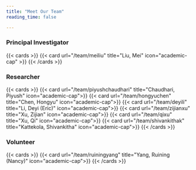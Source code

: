 ```yaml
---
title: "Meet Our Team"
reading_time: false

---
```

### Principal Investigator
{{< cards >}}
    {{< card url="/team/meiliu" title="Liu, Mei" icon="academic-cap" >}}
{{< /cards >}}
### Researcher
{{< cards >}}
    {{< card url="/team/piyushchaudhari" title="Chaudhari, Piyush" icon="academic-cap">}}
    {{< card url="/team/hongyuchen" title="Chen, Hongyu" icon="academic-cap">}}
    {{< card url="/team/deyili" title="Li, Deyi (Eric)" icon="academic-cap">}}
    {{< card url="/team/zijianxu" title="Xu, Zijian" icon="academic-cap">}}
    {{< card url="/team/qixu" title="Xu, Qi" icon="academic-cap">}}
    {{< card url="/team/shivankithak" title="Kattekola, Shivankitha" icon="academic-cap">}}
{{< /cards >}}

### Volunteer

{{< cards >}}
    {{< card url="/team/ruiningyang" title="Yang, Ruining (Nancy)" icon="academic-cap">}}
{{< /cards >}}
